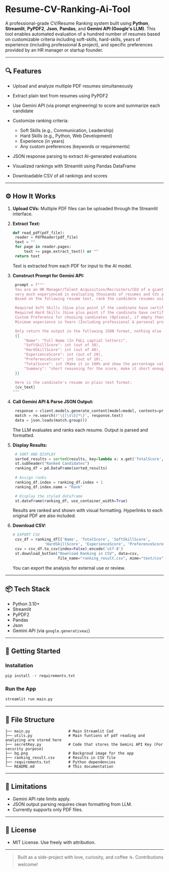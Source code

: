 # Resume-CV-Ranking-Ai-Tool
A professional-grade CV/Resume Ranking system built using **Python**, **Streamlit**, **PyPDF2**, **Json**, **Pandas**, and **Gemini API (Google's LLM)**. This tool enables automated evaluation of a hundred number of resumes based on customizable criteria including soft-skills, hard-skills, years of experience (including professional & project), and specific preferences provided by an HR manager or startup founder.

---

## 🔍 Features

* Upload and analyze multiple PDF resumes simultaneously
* Extract plain text from resumes using PyPDF2
* Use Gemini API (via prompt engineering) to score and summarize each candidate
* Customize ranking criteria:

  * Soft Skills (e.g., Communication, Leadership)
  * Hard Skills (e.g., Python, Web Development)
  * Experience (in years)
  * Any custom preferences (keywords or requirements)
* JSON response parsing to extract AI-generated evaluations
* Visualized rankings with Streamlit using Pandas DataFrame
* Downloadable CSV of all rankings and scores

---

## ⚙️ How It Works

1. **Upload CVs:**
   Multiple PDF files can be uploaded through the Streamlit interface.

2. **Extract Text:**

   ```python
   def read_pdf(pdf_file):
    reader = PdfReader(pdf_file)
    text = ""
    for page in reader.pages:
        text += page.extract_text() or ""
    return text
   ```

   Text is extracted from each PDF for input to the AI model.

3. **Construct Prompt for Gemini API:**

   ```python
    prompt = f"""
    You are an HR Manager/Talent Acquisition/Recruiters/CEO of a giant corporate company. You are
    very much experienced in evaluating thousands of resumes and CVs and your evaluation accuracy is too good.
    Based on the following resume text, rank the candidate resumes using the following metrics:

    Required Soft Skills (Give plus point if the candinate have certification on that skill): {', '.join(softskills)}
    Required Hard Skills (Give plus point if the candinate have certification on that skill): {', '.join(hardskills)}
    Custom Preference for choosing candinates (Optional, if empty then give 0 here): {preference}
    Minimum experience in Years (Including professional & personal project works): {experience}

    Only return the output in the following JSON format, nothing else should be printed:
    {{
        "Name": "Full Name (In FULL captial letters)",
        "SoftSkillScore": int (out of 30),
        "HardSkillScore": int (out of 40),
        "ExperienceScore": int (out of 20),
        "PreferenceScore": int (out of 10),
        "TotalScore": int (Make it in 100% and show the percentage value only),
        "Summary": "short reasoning for the score, make it short enough for a spreadsheet file cell"
    }}
    
    Here is the candinate's resume in plain text format:
    {cv_text}
   """
   ```

4. **Call Gemini API & Parse JSON Output:**

   ```python
    response = client.models.generate_content(model=model, contents=prompt)
    match = re.search(r'\{[\s\S]*\}', response.text)
    data = json.loads(match.group())
   ```

   The LLM evaluates and ranks each resume. Output is parsed and formatted.

5. **Display Results:**

   ```python
    # SORT AND DISPLAY
    sorted_results = sorted(results, key=lambda x: x.get('TotalScore', 0), reverse=True)
    st.subheader("Ranked Candidates")
    ranking_df = pd.DataFrame(sorted_results)
    
    # Assign ranks
    ranking_df.index = ranking_df.index + 1
    ranking_df.index.name = "Rank"

    # Display the styled dataframe
    st.dataframe(ranking_df, use_container_width=True)
   ```

   Results are ranked and shown with visual formatting. Hyperlinks to each original PDF are also included.

6. **Download CSV:**

   ```python
   # EXPORT CSV
    csv_df = ranking_df[['Name', 'TotalScore', 'SoftSkillScore',
                 'HardSkillScore', 'ExperienceScore', 'PreferenceScore', 'Summary']]
    csv = csv_df.to_csv(index=False).encode('utf-8')
    st.download_button("Download Ranking in CSV", data=csv,
                       file_name="ranking_result.csv", mime="text/csv")
   ```

   You can export the analysis for external use or review.

---

## 📦 Tech Stack

* Python 3.10+
* Streamlit
* PyPDF2
* Pandas
* Json
* Gemini API (via `google.generativeai`)

---

## 🚀 Getting Started

### Installation

```bash
pip install -r requirements.txt
```

### Run the App

```bash
streamlit run main.py
```

---

## 📁 File Structure

```
├── main.py                 # Main Streamlit Cod
├── utils.py                # Main funtions of pdf reading and analyzing are stored here
├── secretKey.py            # Code that stores the Gemini API Key (For security purpose)
├── bg.png                  # Backgroud image for the app
├── ranking_result.csv      # Results in CSV file
├── requirements.txt        # Python dependencies
└── README.md               # This documentation
```

---

## 🧠 Limitations

* Gemini API rate limits apply.
* JSON output parsing requires clean formatting from LLM.
* Currently supports only PDF files.

---

## 📄 License
* MIT License. Use freely with attribution.
---

> Built as a side-project with love, curiosity, and coffee ☕. Contributions welcome!
